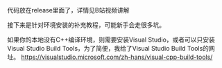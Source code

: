 代码放在release里面了，详情见B站视频讲解

接下来是针对环境安装的补充教程，可能新手会走很多坑。

如果你的本地没有C++编译环境，则需要安装Visual Studio，或者可以只安装Visual Studio Build Tools，为了简便，我给了Visual Studio Build Tools的网址。
https://visualstudio.microsoft.com/zh-hans/visual-cpp-build-tools/
